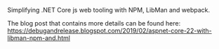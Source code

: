 Simplifying .NET Core js web tooling with NPM, LibMan and webpack.

The blog post that contains more details can be found here: https://debugandrelease.blogspot.com/2019/02/aspnet-core-22-with-libman-npm-and.html
